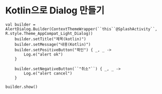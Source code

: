 Kotlin으로 Dialog 만들기
=

~~~
val builder = AlertDialog.Builder(ContextThemeWrapper(``this``@SplashActivity``, R.style.Theme_AppCompat_Light_Dialog))
	builder.setTitle("제목(kotlin)")
	builder.setMessage("내용(Kotlin)")
	builder.setPositiveButton("확인") { _, _ ->
		Log.e("alert ok")
	}

	builder.setNegativeButton(``"취소"``) { _, _ ->
		Log.e("alert cancel")
	}

builder.show()
~~~
<!--stackedit_data:
eyJoaXN0b3J5IjpbMTYwNjgyNDMzNl19
-->